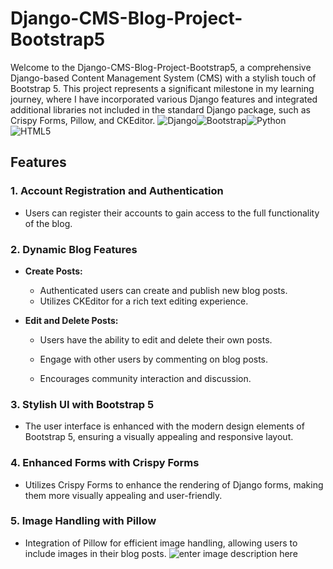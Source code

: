 # Django-CMS-Blog-Project-Bootstrap5

Welcome to the Django-CMS-Blog-Project-Bootstrap5, a comprehensive Django-based Content Management System (CMS) with a stylish touch of Bootstrap 5. This project represents a significant milestone in my learning journey, where I have incorporated various Django features and integrated additional libraries not included in the standard Django package, such as Crispy Forms, Pillow, and CKEditor.
![Django](https://img.shields.io/badge/django-%23092E20.svg?style=for-the-badge&logo=django&logoColor=white)![Bootstrap](https://img.shields.io/badge/bootstrap-%238511FA.svg?style=for-the-badge&logo=bootstrap&logoColor=white)![Python](https://img.shields.io/badge/python-3670A0?style=for-the-badge&logo=python&logoColor=ffdd54)![HTML5](https://img.shields.io/badge/html5-%23E34F26.svg?style=for-the-badge&logo=html5&logoColor=white)

## Features

### 1. Account Registration and Authentication

-   Users can register their accounts to gain access to the full functionality of the blog.

### 2. Dynamic Blog Features

-   **Create Posts:**
    
    -   Authenticated users can create and publish new blog posts.
    -   Utilizes CKEditor for a rich text editing experience.
-   **Edit and Delete Posts:**
    
    -   Users have the ability to edit and delete their own posts.
    
    -   Engage with other users by commenting on blog posts.
    -   Encourages community interaction and discussion.

### 3. Stylish UI with Bootstrap 5

-   The user interface is enhanced with the modern design elements of Bootstrap 5, ensuring a visually appealing and responsive layout.

### 4. Enhanced Forms with Crispy Forms

-   Utilizes Crispy Forms to enhance the rendering of Django forms, making them more visually appealing and user-friendly.

### 5. Image Handling with Pillow

-   Integration of Pillow for efficient image handling, allowing users to include images in their blog posts.
![enter image description here](https://cdn.discordapp.com/attachments/1030174570738630787/1202005148298379274/image.png?ex=65cbe187&is=65b96c87&hm=91fa859e2ce2e1b269b1d04e33271389a7d56ab22ed5a3b8dcc2e4250e1f02c8&)
